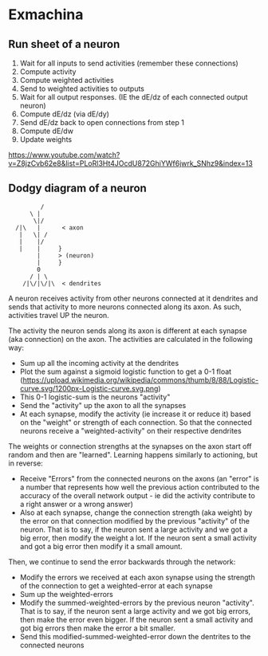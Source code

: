 # Exmachina

## Run sheet of a neuron

1) Wait for all inputs to send activities (remember these connections)
1) Compute activity
1) Compute weighted activities
1) Send to weighted activities to outputs
1) Wait for all output responses. (IE the dE/dz of each connected output neuron)
1) Compute dE/dz (via dE/dy)
1) Send dE/dz back to open connections from step 1
1) Compute dE/dw
1) Update weights

https://www.youtube.com/watch?v=Z8jzCvb62e8&list=PLoRl3Ht4JOcdU872GhiYWf6jwrk_SNhz9&index=13

## Dodgy diagram of a neuron

```
         /
      \ |
       \|/
  /|\   |      < axon
   |   \| /
   |    |/
   |    |     }
        |     > (neuron)
        |     }
        0
      / | \
    /|\/|\/|\  < dendrites

```

A neuron receives activity from other neurons connected at it dendrites and sends that activity to more neurons connected along its axon. As such, activities travel UP the neuron.

The activity the neuron sends along its axon is different at each synapse (aka connection) on the axon.
The activities are calculated in the following way:

- Sum up all the incoming activity at the dendrites
- Plot the sum against a sigmoid logistic function to get a 0-1 float (https://upload.wikimedia.org/wikipedia/commons/thumb/8/88/Logistic-curve.svg/1200px-Logistic-curve.svg.png)
- This 0-1 logistic-sum is the neurons "activity"
- Send the "activity" up the axon to all the synapses
- At each synapse, modify the activity (ie increase it or reduce it) based on the "weight" or strength of each connection. So that the connected neurons receive a "weighted-activity" on their respective dendrites

The weights or connection strengths at the synapses on the axon start off random and then are "learned".
Learning happens similarly to actioning, but in reverse:

- Receive "Errors" from the connected neurons on the axons (an "error" is a number that represents how well the previous action contributed to the accuracy of the overall network output - ie did the activity contribute to a right answer or a wrong answer)
- Also at each synapse, change the connection strength (aka weight) by the error on that connection modified by the previous "activity" of the neuron. That is to say, if the neuron sent a large activity and we got a big error, then modify the weight a lot. If the neuron sent a small activity and got a big error then modify it a small amount.

Then, we continue to send the error backwards through the network:

- Modify the errors we received at each axon synapse using the strength of the connection to get a weighted-error at each synapse
- Sum up the weighted-errors
- Modify the summed-weighted-errors by the previous neuron "activity". That is to say, if the neuron sent a large activity and we got big errors, then make the error even bigger. If the neuron sent a small activity and got big errors then make the error a bit smaller.
- Send this modified-summed-weighted-error down the dentrites to the connected neurons
